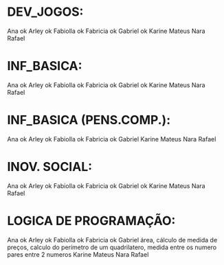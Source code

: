 # DEV_JOGOS:
Ana ok
Arley ok
Fabiolla ok
Fabricia ok
Gabriel ok
Karine
Mateus
Nara
Rafael
# INF_BASICA:
Ana ok
Arley ok
Fabiolla ok
Fabricia ok
Gabriel ok
Karine
Mateus
Nara
Rafael
# INF_BASICA (PENS.COMP.):
Ana ok
Arley  ok
Fabiolla ok
Fabricia ok
Gabriel
Karine
Mateus
Nara
Rafael
# INOV. SOCIAL:
Ana ok
Arley ok
Fabiolla ok
Fabricia ok
Gabriel ok
Karine
Mateus
Nara
Rafael
# LOGICA DE PROGRAMAÇÃO:
Ana ok
Arley ok
Fabiolla ok
Fabricia ok
Gabriel área, cálculo de medida de preços, calculo do perímetro de um quadrilatero, medida entre os numero pares entre 2 numeros
Karine
Mateus
Nara
Rafael